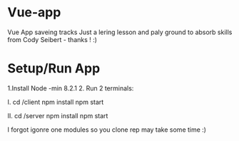 # Vue-app
Vue App saveing tracks 
Just a lering lesson and paly ground to absorb skills from Cody Seibert - thanks ! :)


# Setup/Run App

1.Install Node -min 8.2.1 
2. Run 2 terminals:

I. 
 cd /client
 npm install
 npm start
 
II.
 cd /server
 npm install
 npm start
 
 I forgot igonre one modules so you clone rep may take some time :) 
 
 
